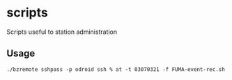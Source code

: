 # scripts
 Scripts useful to station administration


## Usage

    ./bzremote sshpass -p odroid ssh % at -t 03070321 -f FUMA-event-rec.sh
